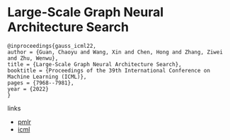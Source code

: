# Large-Scale Graph Neural Architecture Search

```
@inproceedings{gauss_icml22,
author = {Guan, Chaoyu and Wang, Xin and Chen, Hong and Zhang, Ziwei and Zhu, Wenwu},
title = {Large-Scale Graph Neural Architecture Search},
booktitle = {Proceedings of the 39th International Conference on Machine Learning (ICML)},
pages = {7968--7981},
year = {2022}
}
```

links
 - [pmlr](https://proceedings.mlr.press/v162/guan22d.html)
- [icml](https://icml.cc/Conferences/2022/Schedule?showEvent=18126)
